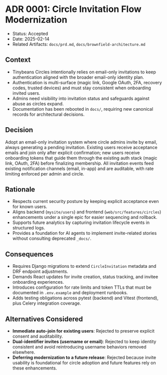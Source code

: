 # ADR 0001: Circle Invitation Flow Modernization

- Status: Accepted
- Date: 2025-02-14
- Related Artifacts: `docs/prd.md`, `docs/brownfield-architecture.md`

## Context
- Tinybeans Circles intentionally relies on email-only invitations to keep authentication aligned with the broader email-only identity plan.
- Authentication is multi-surface (magic link, Google OAuth, 2FA, recovery codes, trusted devices) and must stay consistent when onboarding invited users.
- Admins need visibility into invitation status and safeguards against abuse as circles expand.
- Documentation has been rebooted in `docs/`, requiring new canonical records for architectural decisions.

## Decision
Adopt an email-only invitation system where circle admins invite by email, always generating a pending invitation. Existing users receive acceptance emails and join only after explicit confirmation; new users receive onboarding tokens that guide them through the existing auth stack (magic link, OAuth, 2FA) before finalizing membership. All invitation events feed existing notification channels (email, in-app) and are auditable, with rate limiting enforced per admin and circle.

## Rationale
- Respects current security posture by keeping explicit acceptance even for known users.
- Aligns backend (`mysite/users`) and frontend (`web/src/features/circles`) enhancements under a single epic for easier sequencing and rollback.
- Supports future analytics by capturing invitation lifecycle events in structured logs.
- Provides a foundation for AI agents to implement invite-related stories without consulting deprecated `_docs/`.

## Consequences
- Requires Django migrations to extend `CircleInvitation` metadata and DRF endpoint adjustments.
- Demands React updates for invite creation, status tracking, and invitee onboarding experiences.
- Introduces configuration for rate limits and token TTLs that must be documented in `.env.example` and deployment runbooks.
- Adds testing obligations across pytest (backend) and Vitest (frontend), plus Celery integration coverage.

## Alternatives Considered
- **Immediate auto-join for existing users**: Rejected to preserve explicit consent and auditability.
- **Dual-identifier invites (username or email)**: Rejected to keep identity consistent and avoid reintroducing username behaviors removed elsewhere.
- **Deferring modernization to a future release**: Rejected because invite usability is foundational for circle adoption and future features rely on these enhancements.
